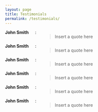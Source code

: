 ```yaml
---
layout: page
title: Testimonials
permalink: /testimonials/
---
```


<div class="row">

  <div class="six columns">
    <strong>John Smith</strong>:
    <blockquote>Insert a quote here</blockquote>
  </div>

  <div class="six columns">
    <strong>John Smith</strong>:
    <blockquote>Insert a quote here</blockquote>
  </div>

</div>

<div class="row">

  <div class="six columns">
    <strong>John Smith</strong>:
    <blockquote>Insert a quote here</blockquote>
  </div>

  <div class="six columns">
    <strong>John Smith</strong>:
    <blockquote>Insert a quote here</blockquote>
  </div>

</div>

<div class="row">

  <div class="six columns">
    <strong>John Smith</strong>:
    <blockquote>Insert a quote here</blockquote>
  </div>

  <div class="six columns">
    <strong>John Smith</strong>:
    <blockquote>Insert a quote here</blockquote>
  </div>

</div>
